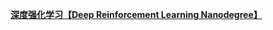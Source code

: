 <a href="Deep Reinforcement Learning Nanodegree v5.0.0/index.html"><strong>深度强化学习【Deep Reinforcement Learning Nanodegree】</a>
